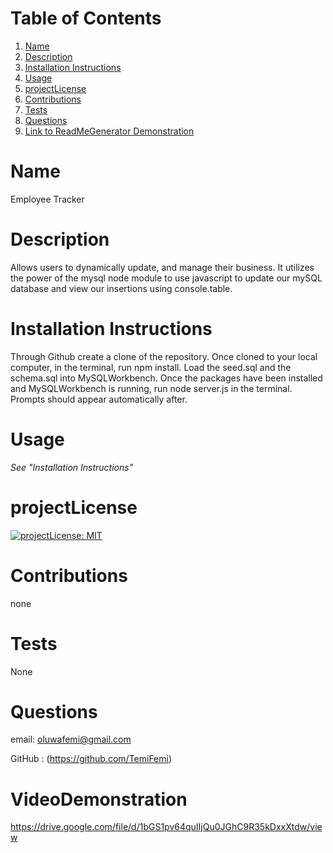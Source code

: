 # Table of Contents
1. [Name](#Name)
2. [Description](#Description)
3. [Installation Instructions](#Installation-Instructions)
4. [Usage](#Usage)
5. [projectLicense](#projectLicense)
6. [Contributions](#Contributions)
7. [Tests](#Tests)
8. [Questions](#Questions)
9. [Link to ReadMeGenerator Demonstration](#VideoDemonstration)

# Name
 Employee Tracker

# Description
 Allows users to dynamically update, and manage their business. It utilizes the power of the mysql node module to use javascript to update our mySQL database and view our insertions using console.table.



# Installation Instructions
 Through Github create a clone of the repository. Once cloned to your local computer, in the terminal, run npm install. Load the seed.sql and the schema.sql into MySQLWorkbench. Once the packages have been installed and MySQLWorkbench is running, run node server.js in the terminal. Prompts should appear automatically after.

# Usage
*See "Installation Instructions"*

# projectLicense
 [![projectLicense: MIT](https://img.shields.io/badge/projectLicense-MIT-yellow.svg)](https://opensource.org/projectLicenses/MIT)

# Contributions
 none

# Tests
 None

# Questions
 email:
 oluwafemi@gmail.com

 GitHub : (https://github.com/TemiFemi)

# VideoDemonstration
https://drive.google.com/file/d/1bGS1pv64quIIjQu0JGhC9R35kDxxXtdw/view